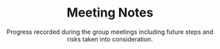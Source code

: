 <h1 align="center">
Meeting Notes
</h1>

<div align="center">
Progress recorded during the group meetings including future steps and risks taken into consideration. 
  <br>
</div>
